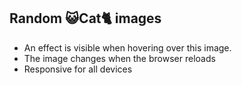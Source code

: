 <h2>Random 😺Cat🐈 images</h2>

* An effect is visible when hovering over this image.
* The image changes when the browser reloads
* Responsive for all devices